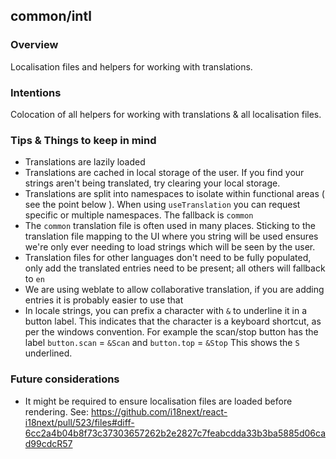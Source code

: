 ## common/intl

### Overview

Localisation files and helpers for working with translations.

### Intentions

Colocation of all helpers for working with translations & all localisation files.

### Tips & Things to keep in mind
- Translations are lazily loaded
- Translations are cached in local storage of the user. If you find your strings aren't being translated, try clearing your local storage.
- Translations are split into namespaces to isolate within functional areas ( see the point below ). When using `useTranslation` you can request specific or multiple namespaces. The fallback is `common`
- The `common` translation file is often used in many places. Sticking to the translation file mapping to the UI where you string will be used ensures we're only ever needing to load strings which will be seen by the user.
- Translation files for other languages don't need to be fully populated, only add the translated entries need to be present; all others will fallback to `en`
- We are using weblate to allow collaborative translation, if you are adding entries it is probably easier to use that
- In locale strings, you can prefix a character with `&` to underline it in a button label. This indicates that the character is a keyboard shortcut, as per the windows convention. For example the scan/stop button has the label `button.scan` = `&Scan` and `button.top` = `&Stop` This shows the `S` underlined.

### Future considerations
- It might be required to ensure localisation files are loaded before rendering. See: https://github.com/i18next/react-i18next/pull/523/files#diff-6cc2a4b04b8f73c37303657262b2e2827c7feabcdda33b3ba5885d06cad99cdcR57
